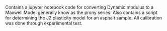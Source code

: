 Contains a jupyter notebook code for converting Dynamic modulus to a Maxwell Model generally know as the prony series.
Also contains a script for determining the J2 plasticity model for an asphalt sample.
All calibration was done through experiimental test.
